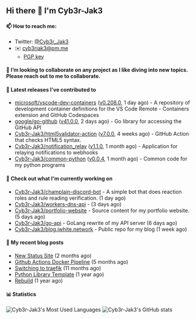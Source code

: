 ## Hi there 👋 I'm Cyb3r-Jak3

#### 📫 How to reach me:
  - Twitter: [@Cyb3r_Jak3](https://twitter.com/Cyb3r_Jak3)
  - ✉️ cyb3rjak3@pm.me
    - [PGP key](https://gist.githubusercontent.com/Cyb3r-Jak3/d1068b61b50239b171faf018a0269f67/raw/b876db002e6b0630795382c0b9134771ffa5fe3a/cyb3rjak3@pm.me.asc)


#### 👯 I’m looking to collaborate on any project as I like diving into new topics. Please reach out to me to collaborate.


#### 🔭 Latest releases I've contributed to

- [microsoft/vscode-dev-containers](https://github.com/microsoft/vscode-dev-containers) ([v0.208.0](https://github.com/microsoft/vscode-dev-containers/releases/tag/v0.208.0), 1 day ago) - A repository of development container definitions for the VS Code Remote - Containers extension and GitHub Codespaces
- [google/go-github](https://github.com/google/go-github) ([v41.0.0](https://github.com/google/go-github/releases/tag/v41.0.0), 2 days ago) - Go library for accessing the GitHub API
- [Cyb3r-Jak3/html5validator-action](https://github.com/Cyb3r-Jak3/html5validator-action) ([v7.0.0](https://github.com/Cyb3r-Jak3/html5validator-action/releases/tag/v7.0.0), 4 weeks ago) - GitHub Action that checks HTML5 syntax.
- [Cyb3r-Jak3/notification_relay](https://github.com/Cyb3r-Jak3/notification_relay) ([v1.1.0](https://github.com/Cyb3r-Jak3/notification_relay/releases/tag/v1.1.0), 1 month ago) - Application for relaying notifications to webhooks
- [Cyb3r-Jak3/common-python](https://github.com/Cyb3r-Jak3/common-python) ([v0.0.4](https://github.com/Cyb3r-Jak3/common-python/releases/tag/v0.0.4), 1 month ago) - Common code for my python programs

#### 👷 Check out what I'm currently working on

- [Cyb3r-Jak3/champlain-discord-bot](https://github.com/Cyb3r-Jak3/champlain-discord-bot) - A simple bot that does reaction roles and rule reading verification.  (1 day ago)
- [Cyb3r-Jak3/workers-dns-api](https://github.com/Cyb3r-Jak3/workers-dns-api) -  (3 days ago)
- [Cyb3r-Jak3/portfolio-website](https://github.com/Cyb3r-Jak3/portfolio-website) - Source content for my portfolio website. (5 days ago)
- [Cyb3r-Jak3/go-api](https://github.com/Cyb3r-Jak3/go-api) - GoLang rewrite of my API server (6 days ago)
- [Cyb3r-Jak3/blog.jwhite.network](https://github.com/Cyb3r-Jak3/blog.jwhite.network) - Public repo for my blog (1 week ago)

#### 📜 My recent blog posts

- [New Status Site](https://blog.cyberjake.xyz/New-Status-Site/) (2 months ago)
- [Github Actions Docker Pipeline](https://blog.cyberjake.xyz/Github-Action-Docker/) (5 months ago)
- [Switching to traefik](https://blog.cyberjake.xyz/Traefik/) (11 months ago)
- [Python Library Template](https://blog.cyberjake.xyz/Python-Template/) (1 year ago)
- [Rebuild](https://blog.cyberjake.xyz/Rebuild/) (1 year ago)


#### 📊 Statistics
![Cyb3r-Jak3's Most Used Languages](https://github-readme-stats.vercel.app/api/top-langs/?username=Cyb3r-Jak3&theme=cobalt&hide=css,html,scss)
![Cyb3r-Jak3's GitHub stats](https://github-readme-stats.vercel.app/api?username=Cyb3r-Jak3&count_private=true&show_icons=true&theme=cobalt&line_height=40)
